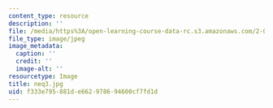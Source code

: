 ```yaml
---
content_type: resource
description: ''
file: /media/https%3A/open-learning-course-data-rc.s3.amazonaws.com/2-003-modeling-dynamics-and-control-i-spring-2005/f333e795881de662978694600cf7fd1d_neq3.jpg
file_type: image/jpeg
image_metadata:
  caption: ''
  credit: ''
  image-alt: ''
resourcetype: Image
title: neq3.jpg
uid: f333e795-881d-e662-9786-94600cf7fd1d
---
```


